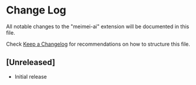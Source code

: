 # Change Log

All notable changes to the "meimei-ai" extension will be documented in this file.

Check [Keep a Changelog](http://keepachangelog.com/) for recommendations on how to structure this file.

## [Unreleased]

- Initial release